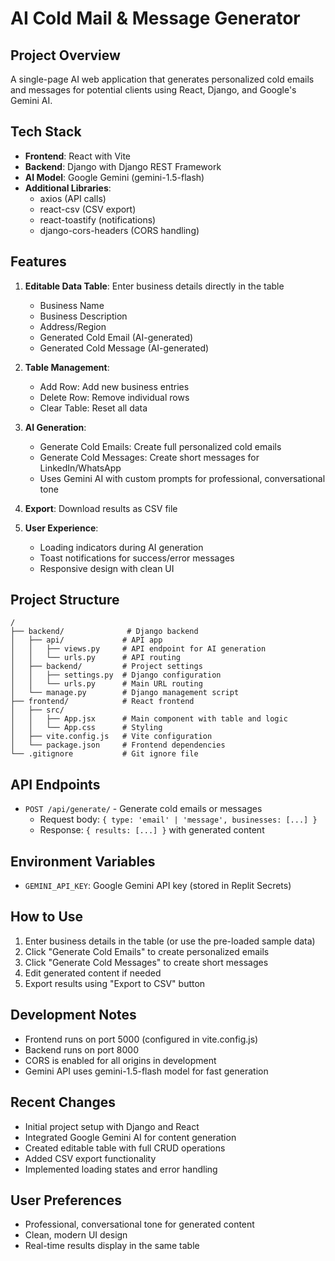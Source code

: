 # AI Cold Mail & Message Generator

## Project Overview
A single-page AI web application that generates personalized cold emails and messages for potential clients using React, Django, and Google's Gemini AI.

## Tech Stack
- **Frontend**: React with Vite
- **Backend**: Django with Django REST Framework
- **AI Model**: Google Gemini (gemini-1.5-flash)
- **Additional Libraries**: 
  - axios (API calls)
  - react-csv (CSV export)
  - react-toastify (notifications)
  - django-cors-headers (CORS handling)

## Features
1. **Editable Data Table**: Enter business details directly in the table
   - Business Name
   - Business Description
   - Address/Region
   - Generated Cold Email (AI-generated)
   - Generated Cold Message (AI-generated)

2. **Table Management**:
   - Add Row: Add new business entries
   - Delete Row: Remove individual rows
   - Clear Table: Reset all data

3. **AI Generation**:
   - Generate Cold Emails: Create full personalized cold emails
   - Generate Cold Messages: Create short messages for LinkedIn/WhatsApp
   - Uses Gemini AI with custom prompts for professional, conversational tone

4. **Export**: Download results as CSV file

5. **User Experience**:
   - Loading indicators during AI generation
   - Toast notifications for success/error messages
   - Responsive design with clean UI

## Project Structure
```
/
├── backend/              # Django backend
│   ├── api/             # API app
│   │   ├── views.py     # API endpoint for AI generation
│   │   └── urls.py      # API routing
│   ├── backend/         # Project settings
│   │   ├── settings.py  # Django configuration
│   │   └── urls.py      # Main URL routing
│   └── manage.py        # Django management script
├── frontend/            # React frontend
│   ├── src/
│   │   ├── App.jsx      # Main component with table and logic
│   │   └── App.css      # Styling
│   ├── vite.config.js   # Vite configuration
│   └── package.json     # Frontend dependencies
└── .gitignore           # Git ignore file

```

## API Endpoints
- `POST /api/generate/` - Generate cold emails or messages
  - Request body: `{ type: 'email' | 'message', businesses: [...] }`
  - Response: `{ results: [...] }` with generated content

## Environment Variables
- `GEMINI_API_KEY`: Google Gemini API key (stored in Replit Secrets)

## How to Use
1. Enter business details in the table (or use the pre-loaded sample data)
2. Click "Generate Cold Emails" to create personalized emails
3. Click "Generate Cold Messages" to create short messages
4. Edit generated content if needed
5. Export results using "Export to CSV" button

## Development Notes
- Frontend runs on port 5000 (configured in vite.config.js)
- Backend runs on port 8000
- CORS is enabled for all origins in development
- Gemini API uses gemini-1.5-flash model for fast generation

## Recent Changes
- Initial project setup with Django and React
- Integrated Google Gemini AI for content generation
- Created editable table with full CRUD operations
- Added CSV export functionality
- Implemented loading states and error handling

## User Preferences
- Professional, conversational tone for generated content
- Clean, modern UI design
- Real-time results display in the same table
